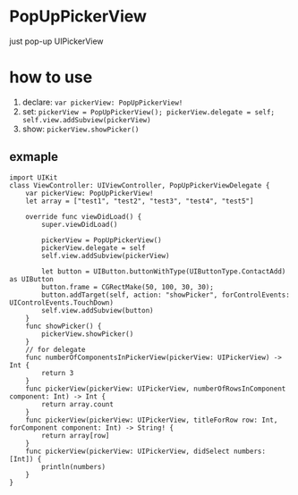 PopUpPickerView
===============

just pop-up UIPickerView

# how to use

1. declare: `var pickerView: PopUpPickerView!`
2. set: `pickerView = PopUpPickerView(); pickerView.delegate = self; self.view.addSubview(pickerView)`
3. show: `pickerView.showPicker()`

## exmaple

```
import UIKit
class ViewController: UIViewController, PopUpPickerViewDelegate {
    var pickerView: PopUpPickerView!
    let array = ["test1", "test2", "test3", "test4", "test5"]

    override func viewDidLoad() {
        super.viewDidLoad()

        pickerView = PopUpPickerView()
        pickerView.delegate = self
        self.view.addSubview(pickerView)
        
        let button = UIButton.buttonWithType(UIButtonType.ContactAdd) as UIButton
        button.frame = CGRectMake(50, 100, 30, 30);
        button.addTarget(self, action: "showPicker", forControlEvents: UIControlEvents.TouchDown)
        self.view.addSubview(button)
    }
    func showPicker() {
        pickerView.showPicker()
    }
    // for delegate
    func numberOfComponentsInPickerView(pickerView: UIPickerView) -> Int {
        return 3
    }
    func pickerView(pickerView: UIPickerView, numberOfRowsInComponent component: Int) -> Int {
        return array.count
    }
    func pickerView(pickerView: UIPickerView, titleForRow row: Int, forComponent component: Int) -> String! {
        return array[row]
    }
    func pickerView(pickerView: UIPickerView, didSelect numbers: [Int]) {
        println(numbers)
    }
}
```
